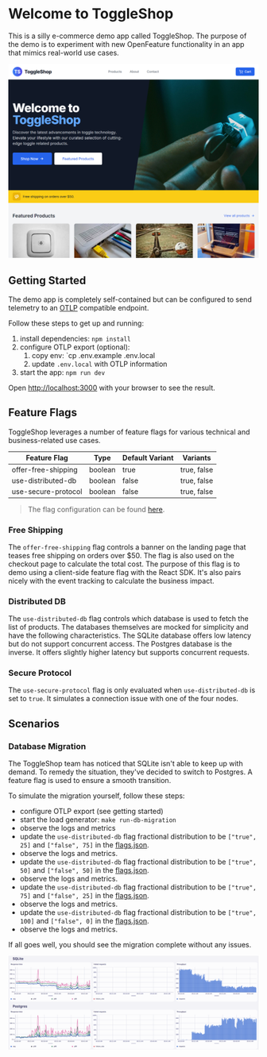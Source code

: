 # Welcome to ToggleShop

This is a silly e-commerce demo app called ToggleShop.
The purpose of the demo is to experiment with new OpenFeature functionality in an app that mimics real-world use cases.

![ToggleShop screenshot](./public/img/screenshot.png)

## Getting Started

The demo app is completely self-contained but can be configured to send telemetry to an [OTLP](https://opentelemetry.io/docs/specs/otel/protocol/) compatible endpoint.

Follow these steps to get up and running:

1. install dependencies: `npm install`
2. configure OTLP export (optional):
   1. copy env: `cp .env.example .env.local
   2. update `.env.local` with OTLP information
3. start the app: `npm run dev`

Open [http://localhost:3000](http://localhost:3000) with your browser to see the result.

## Feature Flags

ToggleShop leverages a number of feature flags for various technical and business-related use cases.

| Feature Flag        | Type    | Default Variant | Variants    |
| ------------------- | ------- | --------------- | ----------- |
| offer-free-shipping | boolean | true            | true, false |
| use-distributed-db  | boolean | false           | true, false |
| use-secure-protocol | boolean | false           | true, false |

> The flag configuration can be found [here](./flags.json).

### Free Shipping

The `offer-free-shipping` flag controls a banner on the landing page that teases free shipping on orders over $50.
The flag is also used on the checkout page to calculate the total cost.
The purpose of this flag is to demo using a client-side feature flag with the React SDK.
It's also pairs nicely with the event tracking to calculate the business impact.

### Distributed DB

The `use-distributed-db` flag controls which database is used to fetch the list of products.
The databases themselves are mocked for simplicity and have the following characteristics.
The SQLite database offers low latency but do not support concurrent access.
The Postgres database is the inverse.
It offers slightly higher latency but supports concurrent requests.

### Secure Protocol

The `use-secure-protocol` flag is only evaluated when `use-distributed-db` is set to `true`.
It simulates a connection issue with one of the four nodes.

## Scenarios

### Database Migration

The ToggleShop team has noticed that SQLite isn't able to keep up with demand.
To remedy the situation, they've decided to switch to Postgres.
A feature flag is used to ensure a smooth transition.

To simulate the migration yourself, follow these steps:

- configure OTLP export (see getting started)
- start the load generator: `make run-db-migration`
- observe the logs and metrics
- update the `use-distributed-db` flag fractional distribution to be `["true", 25]` and `["false", 75]` in the [flags.json](./flags.json).
- observe the logs and metrics.
- update the `use-distributed-db` flag fractional distribution to be `["true", 50]` and `["false", 50]` in the [flags.json](./flags.json).
- observe the logs and metrics.
- update the `use-distributed-db` flag fractional distribution to be `["true", 75]` and `["false", 25]` in the [flags.json](./flags.json).
- observe the logs and metrics.
- update the `use-distributed-db` flag fractional distribution to be `["true", 100]` and `["false", 0]` in the [flags.json](./flags.json).
- observe the logs and metrics.

If all goes well, you should see the migration complete without any issues.

![telemetry](./public/img/telemetry.png)
